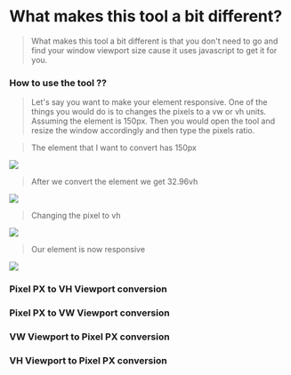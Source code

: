 # What makes this tool a bit different?

> What makes this tool a bit different is that you don't need to go and find your window viewport size cause it uses javascript to get it for you.

### How to use the tool ?? 

> Let's say you want to make your element responsive. One of the things you would do is to changes the pixels to a vw or vh units. Assuming the element is 150px. Then you would open the tool and resize the window accordingly and then type the pixels ratio.

> The element that I want to convert has 150px

![](https://github.com/khaledkzy/pixel-vh-vw-converter/blob/master/img/1.PNG)

> After we convert the element we get 32.96vh

![](https://github.com/khaledkzy/pixel-vh-vw-converter/blob/master/img/2.PNG)

> Changing the pixel to vh

![](https://github.com/khaledkzy/pixel-vh-vw-converter/blob/master/img/3.PNG)

> Our element is now responsive 

![](https://github.com/khaledkzy/pixel-vh-vw-converter/blob/master/img/4.PNG)


### Pixel PX to VH Viewport conversion

### Pixel PX to VW Viewport conversion

### VW Viewport to Pixel PX conversion

### VH Viewport to Pixel PX conversion
